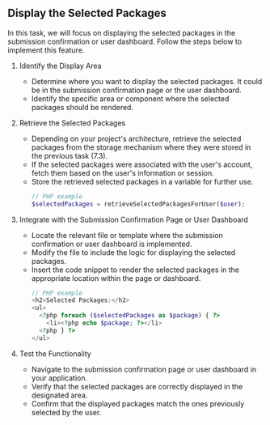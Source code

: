 

## Display the Selected Packages

In this task, we will focus on displaying the selected packages in the submission confirmation or user dashboard. Follow the steps below to implement this feature.

1. Identify the Display Area
   - Determine where you want to display the selected packages. It could be in the submission confirmation page or the user dashboard.
   - Identify the specific area or component where the selected packages should be rendered.

2. Retrieve the Selected Packages
   - Depending on your project's architecture, retrieve the selected packages from the storage mechanism where they were stored in the previous task (7.3).
   - If the selected packages were associated with the user's account, fetch them based on the user's information or session.
   - Store the retrieved selected packages in a variable for further use.
     ```php
     // PHP example
     $selectedPackages = retrieveSelectedPackagesForUser($user);
     ```

3. Integrate with the Submission Confirmation Page or User Dashboard
   - Locate the relevant file or template where the submission confirmation or user dashboard is implemented.
   - Modify the file to include the logic for displaying the selected packages.
   - Insert the code snippet to render the selected packages in the appropriate location within the page or dashboard.
     ```php
     // PHP example
     <h2>Selected Packages:</h2>
     <ul>
       <?php foreach ($selectedPackages as $package) { ?>
         <li><?php echo $package; ?></li>
       <?php } ?>
     </ul>
     ```

4. Test the Functionality
   - Navigate to the submission confirmation page or user dashboard in your application.
   - Verify that the selected packages are correctly displayed in the designated area.
   - Confirm that the displayed packages match the ones previously selected by the user.

